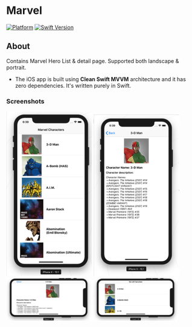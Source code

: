 # Marvel

[![Platform](https://img.shields.io/badge/platform-iOS-lightgrey.svg?style=flat)](http://www.apple.com/ios/)  [![Swift Version](https://img.shields.io/badge/Swift-4.1-orange.svg)]() 

## About

Contains Marvel Hero List & detail page. Supported both landscape & portrait.

- The iOS app is built using **Clean Swift MVVM** architecture and it has zero dependencies. It's written purely in Swift.

### Screenshots

<img src="Screenshots/sc1.png" width="45%"></img> <img src="Screenshots/sc2.png" width="45%"></img><img src="Screenshots/sc3.png" width="45%"><img src="Screenshots/sc4.png" width="45%">
